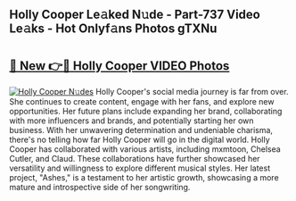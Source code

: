 ## Holly Cooper Le𝚊ked N𝚞de - Part-737 Video Le𝚊ks - Hot Onlyf𝚊ns Photos gTXNu

# <h2><a href="http://ab5939.deff.icu/?id=Holly+Cooper">🔗 New 👉🔴 Holly Cooper VIDEO Photos</a></h2>

[![Holly Cooper N𝚞des](https://i.imgur.com/rIISA9y.gif)](http://ab5939.deff.icu/?id=Holly+Cooper)
Holly Cooper's social media journey is far from over. She continues to create content, engage with her fans, and explore new opportunities. Her future plans include expanding her brand, collaborating with more influencers and brands, and potentially starting her own business. With her unwavering determination and undeniable charisma, there's no telling how far Holly Cooper will go in the digital world. Holly Cooper has collaborated with various artists, including mxmtoon, Chelsea Cutler, and Claud. These collaborations have further showcased her versatility and willingness to explore different musical styles. Her latest project, "Ashes," is a testament to her artistic growth, showcasing a more mature and introspective side of her songwriting.
